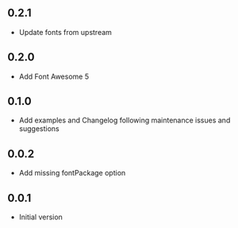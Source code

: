 ## 0.2.1

- Update fonts from upstream

## 0.2.0

- Add Font Awesome 5

## 0.1.0

- Add examples and Changelog following maintenance issues and suggestions

## 0.0.2

- Add missing fontPackage option

## 0.0.1

- Initial version
